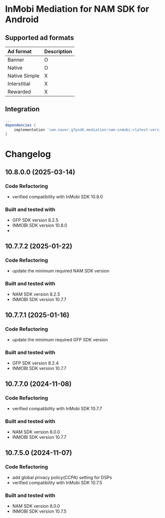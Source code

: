 # InMobi Mediation for NAM SDK for Android

## Supported ad formats

| Ad format     | Description |
|:--------------|:------------|
| Banner        | O           |
| Native        | O           |
| Native Simple | X           |
| Interstitial  | X           |
| Rewarded      | X           |

## Integration

```gradle
...
dependencies {
    implementation 'com.naver.gfpsdk.mediation:nam-inmobi:<latest-version>'  
}
```

# Changelog
## 10.8.0.0 (2025-03-14)
### Code Refactoring
* verified compatibility with InMobi SDK 10.8.0

### Built and tested with
- GFP SDK version 8.2.5
- INMOBI SDK version 10.8.0
- 
## 10.7.7.2 (2025-01-22)
### Code Refactoring
* update the minimum required NAM SDK version

### Built and tested with
- NAM SDK version 8.2.5
- INMOBI SDK version 10.7.7

## 10.7.7.1 (2025-01-16)
### Code Refactoring
* update the minimum required GFP SDK version

### Built and tested with
- GFP SDK version 8.2.4
- INMOBI SDK version 10.7.7

## 10.7.7.0 (2024-11-08)

### Code Refactoring

* verified compatibility with InMobi SDK 10.7.7

### Built and tested with
- NAM SDK version 8.0.0
- INMOBI SDK version 10.7.7

## 10.7.5.0 (2024-11-07)

### Code Refactoring

* add global privacy policy(CCPA) setting for DSPs 
* verified compatibility with InMobi SDK 10.7.5

### Built and tested with
- NAM SDK version 8.0.0
- INMOBI SDK version 10.7.5